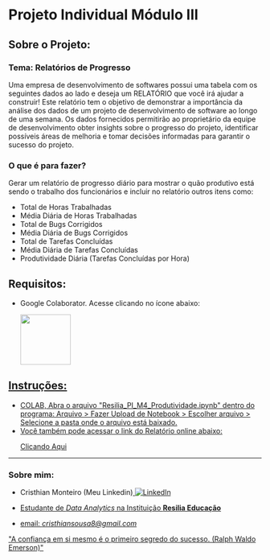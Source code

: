 # Projeto Individual Módulo III

## Sobre o Projeto:
### Tema:  Relatórios de Progresso
Uma empresa de desenvolvimento de softwares possui uma tabela com os seguintes dados 
ao lado e deseja um RELATÓRIO que você irá ajudar a construir! 
Este relatório tem o objetivo de demonstrar a importância da análise dos dados de um
projeto de desenvolvimento de software ao longo de uma semana. Os dados fornecidos
permitirão ao proprietário da equipe de desenvolvimento obter insights sobre o progresso
do projeto, identificar possíveis áreas de melhoria e tomar decisões informadas para
garantir o sucesso do projeto.

### O que é para fazer?
Gerar um relatório de progresso diário para mostrar o quão produtivo está sendo o
trabalho dos funcionários e incluir no relatório outros itens como:
- Total de Horas Trabalhadas
- Média Diária de Horas Trabalhadas
- Total de Bugs Corrigidos
- Média Diária de Bugs Corrigidos
- Total de Tarefas Concluídas
- Média Diária de Tarefas Concluídas
- Produtividade Diária (Tarefas Concluídas por Hora)

## Requisitos:
- Google Colaborator. Acesse clicando no ícone abaixo:
  
  <a href="https://colab.research.google.com/">
        <img src="https://avatars.githubusercontent.com/u/33467679?s=280&v=4" width="100px" target="_blank" rel="noopener noreferrer"/> 


## Instruções:
- COLAB, Abra o arquivo "Resilia_PI_M4_Produtividade.ipynb" dentro do programa: Arquivo > Fazer Upload de Notebook > Escolher arquivo > Selecione a pasta onde o arquivo está baixado.
- Você também pode acessar o link do Relatório online abaixo: <p> <a href="https://colab.research.google.com/drive/1iIFeJUGlkKcc0RAz8EG4gEh3PhvUxIDU?usp=sharing/">Clicando Aqui</a></p>
  
---
### Sobre mim:

- Cristhian Monteiro (Meu Linkedin)<a href="https://www.linkedin.com/in/cristhian-monteiro/">
        <img src="https://img.shields.io/badge/LinkedIn-blue?style=flat-square&logo=linkedin" alt="LinkedIn">

- Estudante de _Data Analytics_ na Instituição **Resilia Educação**

- email: _cristhiansousa8@gmail.com_

"A confiança em si mesmo é o primeiro segredo do sucesso. (Ralph Waldo Emerson)"
